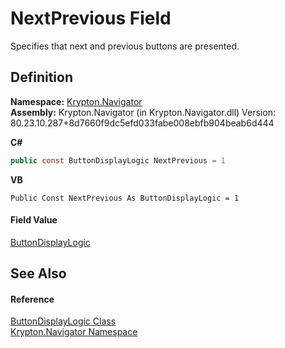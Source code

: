 # NextPrevious Field


Specifies that next and previous buttons are presented.



## Definition
**Namespace:** <a href="a21ac074-d119-3dc6-bd1c-d3a12c0128bc.md">Krypton.Navigator</a>  
**Assembly:** Krypton.Navigator (in Krypton.Navigator.dll) Version: 80.23.10.287+8d7660f9dc5efd033fabe008ebfb904beab6d444

**C#**
``` C#
public const ButtonDisplayLogic NextPrevious = 1
```
**VB**
``` VB
Public Const NextPrevious As ButtonDisplayLogic = 1
```



#### Field Value
<a href="6144bbf4-82cb-50ad-36c9-0b2bbcbe260d.md">ButtonDisplayLogic</a>

## See Also


#### Reference
<a href="6144bbf4-82cb-50ad-36c9-0b2bbcbe260d.md">ButtonDisplayLogic Class</a>  
<a href="a21ac074-d119-3dc6-bd1c-d3a12c0128bc.md">Krypton.Navigator Namespace</a>  
